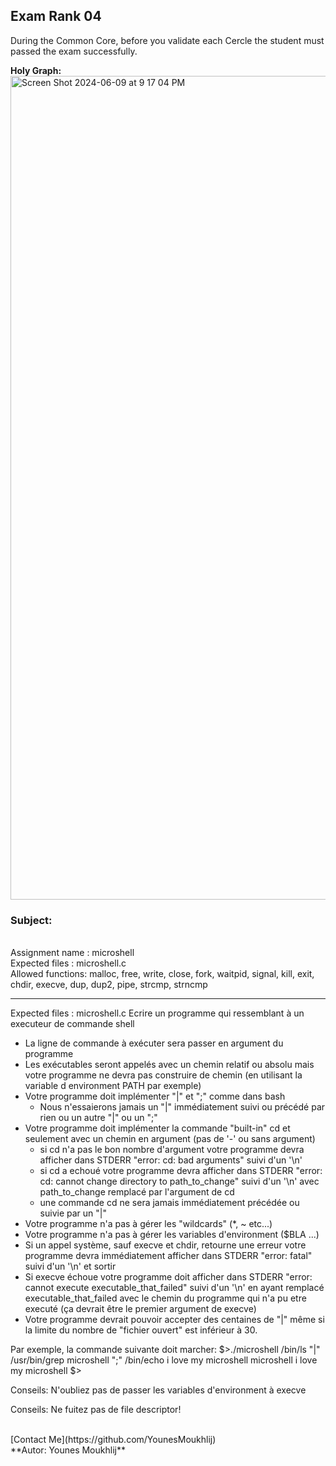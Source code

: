 ## Exam Rank 04

During the Common Core, before you validate each Cercle the student must passed the exam successfully.

**Holy Graph:**
<img width="1318" alt="Screen Shot 2024-06-09 at 9 17 04 PM" src="https://github.com/YounesMoukhlij/Exam_Rank_04_42/assets/123767564/a22d8237-95a7-439f-ab98-96fea7d87634">

### Subject:

<br>
Assignment name  : microshell
<br>
Expected files   : microshell.c
<br>
Allowed functions: malloc, free, write, close, fork, waitpid, signal, kill, exit, chdir, execve, dup, dup2, pipe, strcmp, strncmp
<br>

--------------------------------------------------------------------------------------

Expected files   : microshell.c
Ecrire un programme qui ressemblant à un executeur de commande shell
- La ligne de commande à exécuter sera passer en argument du programme
- Les exécutables seront appelés avec un chemin relatif ou absolu mais votre programme ne devra pas construire de chemin (en utilisant la variable d environment PATH par exemple)
- Votre programme doit implémenter "|" et ";" comme dans bash
	- Nous n'essaierons jamais un "|" immédiatement suivi ou précédé par rien ou un autre "|" ou un ";"
- Votre programme doit implémenter la commande "built-in" cd et seulement avec un chemin en argument (pas de '-' ou sans argument)
	- si cd n'a pas le bon nombre d'argument votre programme devra afficher dans STDERR "error: cd: bad arguments" suivi d'un '\n'
	- si cd a echoué votre programme devra afficher dans STDERR "error: cd: cannot change directory to path_to_change" suivi d'un '\n' avec path_to_change remplacé par l'argument de cd
	- une commande cd ne sera jamais immédiatement précédée ou suivie par un "|"
- Votre programme n'a pas à gérer les "wildcards" (*, ~ etc...)
- Votre programme n'a pas à gérer les variables d'environment ($BLA ...)
- Si un appel système, sauf execve et chdir, retourne une erreur votre programme devra immédiatement afficher dans STDERR "error: fatal" suivi d'un '\n' et sortir
- Si execve échoue votre programme doit afficher dans STDERR "error: cannot execute executable_that_failed" suivi d'un '\n' en ayant remplacé executable_that_failed avec le chemin du programme qui n'a pu etre executé (ça devrait être le premier argument de execve)
- Votre programme devrait pouvoir accepter des centaines de "|" même si la limite du nombre de "fichier ouvert" est inférieur à 30.

Par exemple, la commande suivante doit marcher:
$>./microshell /bin/ls "|" /usr/bin/grep microshell ";" /bin/echo i love my microshell
microshell
i love my microshell
$>

Conseils:
N'oubliez pas de passer les variables d'environment à execve

Conseils:
Ne fuitez pas de file descriptor!

<br>
[Contact Me](https://github.com/YounesMoukhlij)
<br>
**Autor: Younes Moukhlij**
